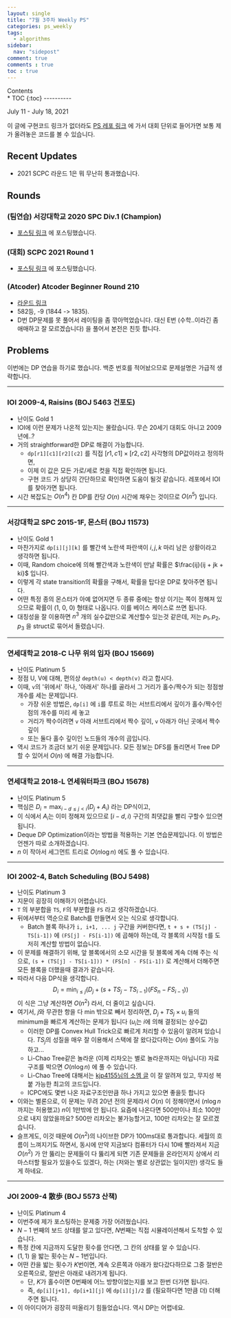 ```yaml
---
layout: single
title: "7월 3주차 Weekly PS"
categories: ps_weekly
tags:
  - algorithms
sidebar:
  nav: "sidepost"
comment: true
comments : true
toc : true
---
```

<div id="toc">
Contents
</div>
* TOC
{:toc}
----------


July 11 - July 18, 2021

이 글에 구현코드 링크가 없더라도 [PS 레포 링크](https://github.com/gratus907/Gratus_PS) 에 가서 대회 단위로 들어가면 보통 제가 올려놓은 코드를 볼 수 있습니다. 

## Recent Updates 
- 2021 SCPC 라운드 1은 뭐 무난히 통과했습니다. 

## Rounds 
### (팀연습) 서강대학교 2020 SPC Div.1 (Champion)
- [포스팅 링크](/cp_practice/team_practice_1/) 에 포스팅했습니다.
  
### (대회) SCPC 2021 Round 1
- [포스팅 링크](/cp_rounds/SCPC-2021-Round1/) 에 포스팅했습니다.
  
### (Atcoder) Atcoder Beginner Round 210
- [라운드 링크](https://atcoder.jp/contests/abc210/tasks)
- 582등, -9 (1844 -> 1835).
- D번 DP문제를 못 풀어서 레이팅을 좀 깎아먹었습니다. 대신 E번 (수학..이라긴 좀 애매하고 잘 모르겠습니다) 을 풀어서 본전은 친듯 합니다.

## Problems
이번에는 DP 연습을 하기로 했습니다. 백준 번호를 적어놨으므로 문제설명은 가급적 생략합니다.

------

### IOI 2009-4, Raisins (BOJ 5463 건포도)
- 난이도 Gold 1
- IOI에 이런 문제가 나온적 있는지는 몰랐습니다. 무슨 20세기 대회도 아니고 2009년에..?
- 거의 straightforward한 DP로 해결이 가능합니다.
  - `dp[r1][c1][r2][c2]` 를 직접 $[r1, c1] \times [r2, c2]$ 사각형의 DP값이라고 정의하면, 
  - 이제 이 값은 모든 가로/세로 컷을 직접 확인하면 됩니다.
  - 구현 코드 가 상당히 간단하므로 확인하면 도움이 될것 같습니다. 레포에서 IOI를 찾아가면 됩니다.
- 시간 복잡도는 $O(n^4)$ 칸 DP를 칸당 $O(n)$ 시간에 채우는 것이므로 $O(n^5)$ 입니다.

------

### 서강대학교 SPC 2015-1F, 몬스터 (BOJ 11573)
- 난이도 Gold 1
- 마찬가지로 `dp[i][j][k]` 를 빨간색 노란색 파란색이 $i, j, k$ 마리 남은 상황이라고 생각하면 됩니다.
- 이때, Random choice에 의해 빨간색과 노란색이 만날 확률은 $\frac{ij}{ij + jk + ki}$ 입니다.
- 이렇게 각 state transition의 확률을 구해서, 확률을 탑다운 DP로 찾아주면 됩니다.
- 어떤 특정 종의 몬스터가 아예 없어지면 두 종류 중에는 항상 이기는 쪽이 정해져 있으므로 확률이 (1, 0, 0) 형태로 나옵니다. 이를 베이스 케이스로 쓰면 됩니다.
- 대칭성을 잘 이용하면 $n^3$ 개의 실수값만으로 계산할수 있는것 같은데, 저는 $p_1, p_2, p_3$ 을 struct로 묶어서 돌렸습니다.

------

### 연세대학교 2018-C 나무 위의 입자 (BOJ 15669)
- 난이도 Platinum 5
- 정점 U, V에 대해, 편의상 `depth(u) < depth(v)` 라고 합시다.
- 이때, `v`의 '위에서' 하나, '아래서' 하나를 골라서 그 거리가 홀수/짝수가 되는 정점쌍 개수를 세는 문제입니다.
  - 가장 쉬운 방법은, `dp[i]` 에 `i`를 루트로 하는 서브트리에서 깊이가 홀수/짝수인 점의 개수를 미리 세 놓고
  - 거리가 짝수이려면 `v` 아래 서브트리에서 짝수 깊이, `v` 아래가 아닌 곳에서 짝수 깊이
  - 또는 둘다 홀수 깊이인 노드들의 개수의 곱입니다.
- 역시 코드가 조금더 보기 쉬운 문제입니다. 모든 정보는 DFS를 돌리면서 Tree DP 할 수 있어서 $O(n)$ 에 해결 가능합니다. 
  
------

### 연세대학교 2018-L 연세워터파크 (BOJ 15678)
- 난이도 Platinum 5
- 핵심은 $D_i = \max_{i - d \leq j < i} (D_j + A_i)$ 라는 DP식이고,
- 이 식에서 $A_i$는 이미 정해져 있으므로 $[i - d, i)$ 구간의 최댓값을 빨리 구할수 있으면 됩니다.
- Deque DP Optimization이라는 방법을 적용하는 기본 연습문제입니다. 이 방법은 언젠가 따로 소개하겠습니다. 
- $n$ 이 작아서 세그먼트 트리로 $O(n \log n)$ 에도 풀 수 있습니다.

------


### IOI 2002-4, Batch Scheduling (BOJ 5498)
- 난이도 Platinum 3
- 지문이 굉장히 이해하기 어렵습니다.
- `T` 의 부분합을 `TS`, `F`의 부분합을 `FS` 라고 생각하겠습니다.
- 뒤에서부터 역순으로 Batch를 만들면서 오는 식으로 생각합니다.
  - Batch 블록 하나가 `i, i+1, ... j` 구간을 커버한다면, `t + s + (TS[j] - TS[i-1])` 에 `(FS[j] - FS[i-1])` 에 곱해야 하는데, 각 블록의 시작점 `t`를 도저히 계산할 방법이 없습니다.
- 이 문제를 해결하기 위해, 앞 블록에서의 소모 시간을 뒷 블록에 계속 더해 주는 식으로, `(s + (TS[j] - TS[i-1])) * (FS[n] - FS[i-1])` 로 계산해서 더해주면 모든 블록을 더했을때 결과가 같습니다.
- 따라서 다음 DP식을 생각합니다. 
  $$D_i = \min_{i \leq j} (D_j + (s + TS_{j} - TS_{i-1}) (FS_{n} - FS_{i-1}))$$
  이 식은 그냥 계산하면 $O(n^2)$ 라서, 더 줄이고 싶습니다.
- 여기서, $j$와 무관한 항을 다 min 밖으로 빼서 정리하면, $D_j + TS_{j} \times u_i$ 들의 minimum을 빠르게 계산하는 문제가 됩니다 ($u_i$는 $i$에 의해 결정되는 상수값)
  - 이러한 DP를 Convex Hull Trick으로 빠르게 처리할 수 있음이 알려져 있습니다. $TS_{j}$의 성질을 매우 잘 이용해서 스택에 잘 왔다갔다하는 $O(n)$ 풀이도 가능하고...
  - Li-Chao Tree같은 놀라운 (이제 리차오는 별로 놀라운까지는 아닙니다) 자료구조를 박으면 $O(n \log n)$ 에 풀 수 있습니다.
  - Li-Chao Tree에 대해서는 [kjp4155님의 소멤 글](http://www.secmem.org/blog/2019/01/03/lichao-tree/) 이 잘 알려져 있고, 무지성 복붙 가능한 최고의 코드입니다.
  - ICPC에도 몇번 나온 자료구조인만큼 하나 가지고 있으면 좋을듯 합니다
- 이와는 별론으로, 이 문제는 무려 20년 전의 문제라서 $O(n)$ 이 정해이면서 ($n \log n$ 까지는 허용했고) $n$이 1만밖에 안 됩니다. 요즘에 나온다면 500만이나 최소 100만으로 내지 않았을까요? 500만 리차오는 불가능할거고, 100만 리차오는 잘 모르겠습니다. 
- 슬프게도, 이것 때문에 $O(n^2)$의 나이브한 DP가 100ms대로 통과합니다. 세월의 흐름이 느껴지기도 하면서, 동시에 만약 지금보다 컴퓨터가 다시 10배 빨라져서 지금 $O(n^2)$ 가 안 뚫리는 문제들이 다 뚫리게 되면 기존 문제들을 온라인저지 상에서 리마스터할 필요가 있을수도 있겠다, 하는 (저와는 별로 상관없는 일이지만) 생각도 들게 하네요.

------

### JOI 2009-4 散歩 (BOJ 5573 산책)
- 난이도 Platinum 4
- 이번주에 제가 포스팅하는 문제중 가장 어려웠습니다. 
- $N-1$ 번째의 보드 상태를 알고 있다면, $N$번째는 직접 시뮬레이션해서 도착할 수 있습니다.
- 특정 칸에 지금까지 도달한 횟수를 안다면, 그 칸의 상태를 알 수 있습니다.
- $(1, 1)$ 을 밟는 횟수는 $N-1$번입니다.
- 어떤 칸을 밟는 횟수가 $K$번이면, 계속 오른쪽과 아래가 왔다갔다하므로 그중 절반은 오른쪽으로, 절반은 아래로 내려가게 됩니다. 
  - 단, $K$가 홀수이면 0번째에 어느 방향이었는지를 보고 한번 더가면 됩니다.
  - 즉, `dp[i][j+1], dp[i+1][j]` 에 `dp[i][j]/2` 를 (필요하다면 1만큼 더) 더해주면 됩니다.
- 이 아이디어가 굉장히 떠올리기 힘들었습니다. 역시 DP는 어렵네요. 